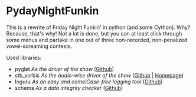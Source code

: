 # PydayNightFunkin
 This is a rewrite of Friday Night Funkin' in python (and some Cython). Why? Because, that's why!
 Not a lot is done, but you can at least click through some menus and partake in one out of three non-recorded, non-penalized vowel-screaming contests.

 Used libraries:  
  - pyglet *As the driver of the show* ([Github](https://www.github.com/pyglet/pyglet))
  - stb_vorbis *As the audio-wise driver of the show* ([Github](https://github.com/nothings/stb/blob/master/stb_vorbis.c) | [Homepage](https://nothings.org/stb_vorbis))
  - loguru *As an easy and camelCase-free logging tool* ([Github](https://github.com/Delgan/loguru))
  - schema *As a data integrity checker* ([Github](https://github.com/keleshev/schema))
